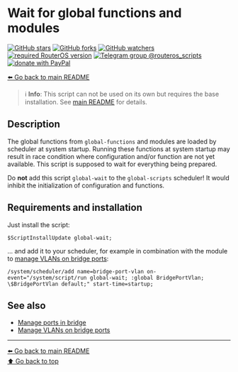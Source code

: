 Wait for global functions and modules
=====================================

[![GitHub stars](https://img.shields.io/github/stars/eworm-de/routeros-scripts?logo=GitHub&style=flat&color=red)](https://github.com/eworm-de/routeros-scripts/stargazers)
[![GitHub forks](https://img.shields.io/github/forks/eworm-de/routeros-scripts?logo=GitHub&style=flat&color=green)](https://github.com/eworm-de/routeros-scripts/network)
[![GitHub watchers](https://img.shields.io/github/watchers/eworm-de/routeros-scripts?logo=GitHub&style=flat&color=blue)](https://github.com/eworm-de/routeros-scripts/watchers)
[![required RouterOS version](https://img.shields.io/badge/RouterOS-7.14-yellow?style=flat)](https://mikrotik.com/download/changelogs/)
[![Telegram group @routeros_scripts](https://img.shields.io/badge/Telegram-%40routeros__scripts-%2326A5E4?logo=telegram&style=flat)](https://t.me/routeros_scripts)
[![donate with PayPal](https://img.shields.io/badge/Like_it%3F-Donate!-orange?logo=githubsponsors&logoColor=orange&style=flat)](https://www.paypal.com/cgi-bin/webscr?cmd=_s-xclick&hosted_button_id=A4ZXBD6YS2W8J)

[⬅️ Go back to main README](../README.md)

> ℹ️ **Info**: This script can not be used on its own but requires the base
> installation. See [main README](../README.md) for details.

Description
-----------

The global functions from `global-functions` and modules are loaded by
scheduler at system startup. Running these functions at system startup may
result in race condition where configuration and/or function are not yet
available. This script is supposed to wait for everything being prepared.

Do **not** add this script `global-wait` to the `global-scripts` scheduler!
It would inhibit the initialization of configuration and functions.

Requirements and installation
-----------------------------

Just install the script:

    $ScriptInstallUpdate global-wait;

... and add it to your scheduler, for example in combination with the module
to [manage VLANs on bridge ports](mod/bridge-port-vlan.md):

    /system/scheduler/add name=bridge-port-vlan on-event="/system/script/run global-wait; :global BridgePortVlan; \$BridgePortVlan default;" start-time=startup;

See also
--------

* [Manage ports in bridge](mod/bridge-port-to.md)
* [Manage VLANs on bridge ports](mod/bridge-port-vlan.md)

---
[⬅️ Go back to main README](../README.md)  
[⬆️ Go back to top](#top)
